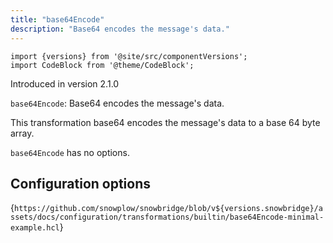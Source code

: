 ```yaml
---
title: "base64Encode"
description: "Base64 encodes the message's data."
---
```


```mdx-code-block
import {versions} from '@site/src/componentVersions';
import CodeBlock from '@theme/CodeBlock';
```

Introduced in version 2.1.0

`base64Encode`: Base64 encodes the message's data.

This transformation base64 encodes the message's data to a base 64 byte array.

`base64Encode` has no options.

## Configuration options

<CodeBlock language="hcl" reference>{`
https://github.com/snowplow/snowbridge/blob/v${versions.snowbridge}/assets/docs/configuration/transformations/builtin/base64Encode-minimal-example.hcl
`}</CodeBlock>
